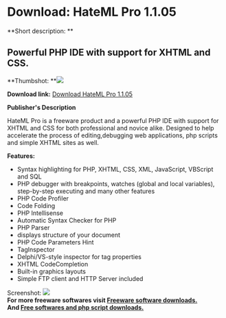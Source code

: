 # Download: HateML Pro 1.1.05

**Short description: **

## Powerful PHP IDE with support for XHTML and CSS.

  
**Thumbshot: **![](http://www.freewarefiles.com/screenshot/hatemlpro_md.gif)   
  
**Download link:** [Download HateML Pro 1.1.05](http://freesoftwares.boysofts.com/HateML-Pro_program_23899.html)  
  

**Publisher's Description**  
  

HateML Pro is a freeware product and a powerful PHP IDE with support for XHTML
and CSS for both professional and novice alike. Designed to help accelerate
the process of editing,debugging web applications, php scripts and simple
XHTML sites as well.

**Features:**

  * Syntax highlighting for PHP, XHTML, CSS, XML, JavaScript, VBScript and SQL 
  * PHP debugger with breakpoints, watches (global and local variables), step-by-step executing and many other features 
  * PHP Code Profiler 
  * Code Folding 
  * PHP Intellisense 
  * Automatic Syntax Checker for PHP 
  * PHP Parser 
  * displays structure of your document 
  * PHP Code Parameters Hint 
  * TagInspector 
  * Delphi/VS-style inspector for tag properties 
  * XHTML CodeCompletion 
  * Built-in graphics layouts 
  * Simple FTP client and HTTP Server included 

  
  
Screenshot: ![](http://www.freewarefiles.com/screenshot/hatemlpro.gif)  
**For more freeware softwares visit [Freeware software downloads.](http://freesoftwares.boysofts.com/)**   
**And [Free softwares and php script downloads.](http://www.boysofts.com/)**

